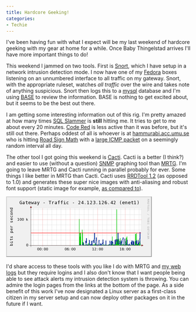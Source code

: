 ```yaml
---
title: Hardcore Geeking!
categories:
- Techie
---
```


I've been having fun with what I expect will be my last weekend of hardcore geeking with my gear at home for a while. Once Baby Thingelstad arrives I'll have more important things to do!

This weekend I jammed on two tools. First is [Snort](http://www.snort.org/), which I have setup in a network intrusion detection mode. I now have one of my [Fedora](http://www.redhat.com/fedora/) boxes listening on an unnumbered interface to all traffic on my gateway. Snort, with the appropriate ruleset, watches _all traffic_ over the wire and takes note of anything suspicious. Snort then logs this to a [mysql](http://www.mysql.com/) database and I'm using [BASE](http://sourceforge.net/projects/secureideas/) to review the information. BASE is nothing to get excited about, but it seems to be the best out there.

I am getting some interesting information out of this rig. I'm pretty amazed at how many times [SQL Slammer](http://www.snort.org/pub-bin/sigs.cgi?sid=2003) is **still** hitting me. It tries to get to me about every 20 minutes. [Code Red](http://www.snort.org/pub-bin/sigs.cgi?sid=1256) is less active than it was before, but it's still out there. Perhaps oddest of all is whoever is at [hammurabi.acc.umu.se](http://hammurabi.acc.umu.se/) who is hitting [Road Sign Math](http://www.roadsignmath.com/) with a [large ICMP packet](http://www.snort.org/pub-bin/sigs.cgi?sid=499) on a seemingly random interval all day.

The other tool I got going this weekend is [Cacti](http://www.cacti.net/). Cacti is a better (I think?) and easier to use (without a question) [SNMP](http://www.snmp.com/) graphing tool than [MRTG](http://people.ee.ethz.ch/~oetiker/webtools/mrtg/). I'm going to leave MRTG and Cacti running in parallel probably for ever. Some things I like better in MRTG than Cacti. Cacti uses [RRDTool 1.2](http://people.ee.ethz.ch/~oetiker/webtools/rrdtool/) (as opposed to 1.0) and generates these super nice images with anti-aliasing and robust font support (static image for example, [as compared to](/thingelstad/fun-with-mrtg-and-snmp)).

![](/assets/posts/2005/o_cacti-traffic.png)

I'd share access to these tools with you like I do with MRTG and [my web logs](http://thingelstad.com/s/weblog/img) but they require logins and I also don't know that I want people being able to see attack alerts my intrusion detection system is throwing. You can admire the login pages from the links at the bottom of the page. As a side benefit of this work I've now designated a Linux server as a first-class citizen in my server setup and can now deploy other packages on it in the future if I want.
